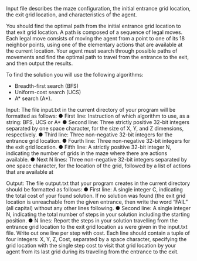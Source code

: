 Input file describes the maze configuration, the initial entrance grid location, the exit grid location, and characteristics of the agent. 

You should find the optimal path from the initial entrance grid location to that exit grid location. A path is composed of a sequence of legal moves. Each legal move consists of moving the agent from a point to one of its 18 neighbor points, using one of the elementary actions that are available at
the current location. Your agent must search through possible paths of movements and find the optimal path to travel from the entrance to the exit, and then output the results.

To find the solution you will use the following algorithms:
- Breadth-first search (BFS)
- Uniform-cost search (UCS)
- A* search (A*).

Input: The file input.txt in the current directory of your program will be formatted as follows:
● First line: Instruction of which algorithm to use, as a string: BFS, UCS or A*
● Second line: Three strictly positive 32-bit integers separated by one space
character, for the size of X, Y, and Z dimensions, respectively.
● Third line: Three non-negative 32-bit integers for the entrance grid location.
● Fourth line: Three non-negative 32-bit integers for the exit grid location.
● Fifth line: A strictly positive 32-bit integer N, indicating the number of grids in the
maze where there are actions available.
● Next N lines: Three non-negative 32-bit integers separated by one space character, for
the location of the grid, followed by a list of actions that are available at

Output: The file output.txt that your program creates in the current directory should be
formatted as follows:
● First line: A single integer C, indicating the total cost of your found solution. If no
solution was found (the exit grid location is unreachable from the given entrance, then
write the word “FAIL” (all capital) without any other lines following.
● Second line: A single integer N, indicating the total number of steps in your solution
including the starting position.
● N lines: Report the steps in your solution travelling from the entrance grid
location to the exit grid location as were given in the input.txt file. Write out one line per step with cost. Each line should contain a
tuple of four integers: X, Y, Z, Cost, separated by a space character,
specifying the grid location with the single step cost to visit that
grid location by your agent from its last grid during its traveling
from the entrance to the exit.
